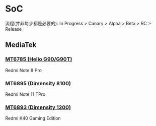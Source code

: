 # SoC
流程(并非每步都是必要的): In Progress > Canary > Alpha > Beta > RC > Release
## MediaTek
### [MT6785 (Helio G90/G90T)](https://github.com/naranyinyun/Apodidae/blob/Configs/helio_g90.json) <Badge type="danger" text="V14 Canary" />
Redmi Note 8 Pro <Badge type="info" text="AOSP Android T" />
### MT6895 (Dimensity 8100) <Badge type="danger" text="Not yet" />
Redmi Note 11 TPro <Badge type="info" text="MIUI Android S & T" />
### [MT6893 (Dimensity 1200)](https://github.com/naranyinyun/Apodidae/blob/Configs/dimensity1100.json) <Badge type="tip" text="V14 RC" />
Redmi K40 Gaming Edition <Badge type="info" text="MIUI Android T" />
 
